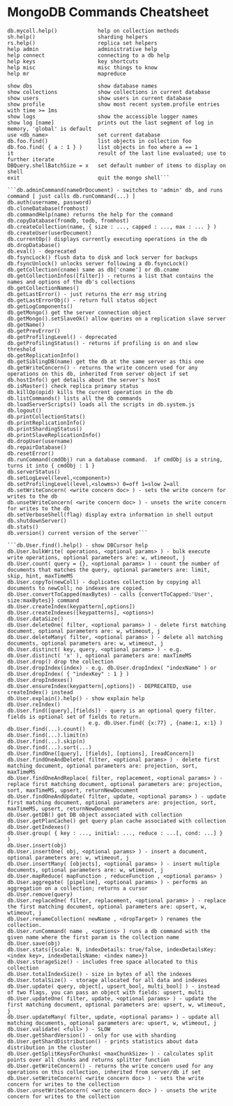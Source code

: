 # MongoDB Commands Cheatsheet

```db.help()                    help on db methods
db.mycoll.help()             help on collection methods
sh.help()                    sharding helpers
rs.help()                    replica set helpers
help admin                   administrative help
help connect                 connecting to a db help
help keys                    key shortcuts
help misc                    misc things to know
help mr                      mapreduce

show dbs                     show database names
show collections             show collections in current database
show users                   show users in current database
show profile                 show most recent system.profile entries with time >= 1ms
show logs                    show the accessible logger names
show log [name]              prints out the last segment of log in memory, 'global' is default
use <db_name>                set current database
db.foo.find()                list objects in collection foo
db.foo.find( { a : 1 } )     list objects in foo where a == 1
it                           result of the last line evaluated; use to further iterate
DBQuery.shellBatchSize = x   set default number of items to display on shell
exit                         quit the mongo shell```

```db.adminCommand(nameOrDocument) - switches to 'admin' db, and runs command [ just calls db.runCommand(...) ]
db.auth(username, password)
db.cloneDatabase(fromhost)
db.commandHelp(name) returns the help for the command
db.copyDatabase(fromdb, todb, fromhost)
db.createCollection(name, { size : ..., capped : ..., max : ... } )
db.createUser(userDocument)
db.currentOp() displays currently executing operations in the db
db.dropDatabase()
db.eval() - deprecated
db.fsyncLock() flush data to disk and lock server for backups
db.fsyncUnlock() unlocks server following a db.fsyncLock()
db.getCollection(cname) same as db['cname'] or db.cname
db.getCollectionInfos([filter]) - returns a list that contains the names and options of the db's collections
db.getCollectionNames()
db.getLastError() - just returns the err msg string
db.getLastErrorObj() - return full status object
db.getLogComponents()
db.getMongo() get the server connection object
db.getMongo().setSlaveOk() allow queries on a replication slave server
db.getName()
db.getPrevError()
db.getProfilingLevel() - deprecated
db.getProfilingStatus() - returns if profiling is on and slow threshold
db.getReplicationInfo()
db.getSiblingDB(name) get the db at the same server as this one
db.getWriteConcern() - returns the write concern used for any operations on this db, inherited from server object if set
db.hostInfo() get details about the server's host
db.isMaster() check replica primary status
db.killOp(opid) kills the current operation in the db
db.listCommands() lists all the db commands
db.loadServerScripts() loads all the scripts in db.system.js
db.logout()
db.printCollectionStats()
db.printReplicationInfo()
db.printShardingStatus()
db.printSlaveReplicationInfo()
db.dropUser(username)
db.repairDatabase()
db.resetError()
db.runCommand(cmdObj) run a database command.  if cmdObj is a string, turns it into { cmdObj : 1 }
db.serverStatus()
db.setLogLevel(level,<component>)
db.setProfilingLevel(level,<slowms>) 0=off 1=slow 2=all
db.setWriteConcern( <write concern doc> ) - sets the write concern for writes to the db
db.unsetWriteConcern( <write concern doc> ) - unsets the write concern for writes to the db
db.setVerboseShell(flag) display extra information in shell output
db.shutdownServer()
db.stats()
db.version() current version of the server```

```db.User.find().help() - show DBCursor help
db.User.bulkWrite( operations, <optional params> ) - bulk execute write operations, optional parameters are: w, wtimeout, j
db.User.count( query = {}, <optional params> ) - count the number of documents that matches the query, optional parameters are: limit, skip, hint, maxTimeMS
db.User.copyTo(newColl) - duplicates collection by copying all documents to newColl; no indexes are copied.
db.User.convertToCapped(maxBytes) - calls {convertToCapped:'User', size:maxBytes}} command
db.User.createIndex(keypattern[,options])
db.User.createIndexes([keypatterns], <options>)
db.User.dataSize()
db.User.deleteOne( filter, <optional params> ) - delete first matching document, optional parameters are: w, wtimeout, j
db.User.deleteMany( filter, <optional params> ) - delete all matching documents, optional parameters are: w, wtimeout, j
db.User.distinct( key, query, <optional params> ) - e.g. db.User.distinct( 'x' ), optional parameters are: maxTimeMS
db.User.drop() drop the collection
db.User.dropIndex(index) - e.g. db.User.dropIndex( "indexName" ) or db.User.dropIndex( { "indexKey" : 1 } )
db.User.dropIndexes()
db.User.ensureIndex(keypattern[,options]) - DEPRECATED, use createIndex() instead
db.User.explain().help() - show explain help
db.User.reIndex()
db.User.find([query],[fields]) - query is an optional query filter. fields is optional set of fields to return.
					      e.g. db.User.find( {x:77} , {name:1, x:1} )
db.User.find(...).count()
db.User.find(...).limit(n)
db.User.find(...).skip(n)
db.User.find(...).sort(...)
db.User.findOne([query], [fields], [options], [readConcern])
db.User.findOneAndDelete( filter, <optional params> ) - delete first matching document, optional parameters are: projection, sort, maxTimeMS
db.User.findOneAndReplace( filter, replacement, <optional params> ) - replace first matching document, optional parameters are: projection, sort, maxTimeMS, upsert, returnNewDocument
db.User.findOneAndUpdate( filter, update, <optional params> ) - update first matching document, optional parameters are: projection, sort, maxTimeMS, upsert, returnNewDocument
db.User.getDB() get DB object associated with collection
db.User.getPlanCache() get query plan cache associated with collection
db.User.getIndexes()
db.User.group( { key : ..., initial: ..., reduce : ...[, cond: ...] } )
db.User.insert(obj)
db.User.insertOne( obj, <optional params> ) - insert a document, optional parameters are: w, wtimeout, j
db.User.insertMany( [objects], <optional params> ) - insert multiple documents, optional parameters are: w, wtimeout, j
db.User.mapReduce( mapFunction , reduceFunction , <optional params> )
db.User.aggregate( [pipeline], <optional params> ) - performs an aggregation on a collection; returns a cursor
db.User.remove(query)
db.User.replaceOne( filter, replacement, <optional params> ) - replace the first matching document, optional parameters are: upsert, w, wtimeout, j
db.User.renameCollection( newName , <dropTarget> ) renames the collection.
db.User.runCommand( name , <options> ) runs a db command with the given name where the first param is the collection name
db.User.save(obj)
db.User.stats({scale: N, indexDetails: true/false, indexDetailsKey: <index key>, indexDetailsName: <index name>})
db.User.storageSize() - includes free space allocated to this collection
db.User.totalIndexSize() - size in bytes of all the indexes
db.User.totalSize() - storage allocated for all data and indexes
db.User.update( query, object[, upsert_bool, multi_bool] ) - instead of two flags, you can pass an object with fields: upsert, multi
db.User.updateOne( filter, update, <optional params> ) - update the first matching document, optional parameters are: upsert, w, wtimeout, j
db.User.updateMany( filter, update, <optional params> ) - update all matching documents, optional parameters are: upsert, w, wtimeout, j
db.User.validate( <full> ) - SLOW
db.User.getShardVersion() - only for use with sharding
db.User.getShardDistribution() - prints statistics about data distribution in the cluster
db.User.getSplitKeysForChunks( <maxChunkSize> ) - calculates split points over all chunks and returns splitter function
db.User.getWriteConcern() - returns the write concern used for any operations on this collection, inherited from server/db if set
db.User.setWriteConcern( <write concern doc> ) - sets the write concern for writes to the collection
db.User.unsetWriteConcern( <write concern doc> ) - unsets the write concern for writes to the collection
```
